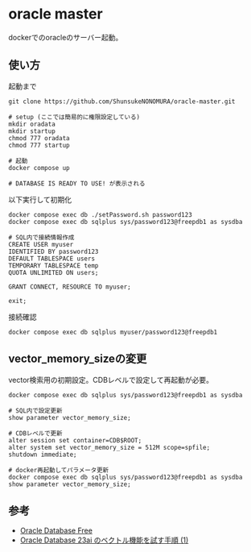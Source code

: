 # oracle master
dockerでのoracleのサーバー起動。

## 使い方
起動まで
```
git clone https://github.com/ShunsukeNONOMURA/oracle-master.git

# setup (ここでは簡易的に権限設定している)
mkdir oradata
mkdir startup
chmod 777 oradata
chmod 777 startup

# 起動
docker compose up

# DATABASE IS READY TO USE! が表示される
```

以下実行して初期化
```
docker compose exec db ./setPassword.sh password123
docker compose exec db sqlplus sys/password123@freepdb1 as sysdba

# SQL内で接続情報作成
CREATE USER myuser
IDENTIFIED BY password123
DEFAULT TABLESPACE users
TEMPORARY TABLESPACE temp
QUOTA UNLIMITED ON users;

GRANT CONNECT, RESOURCE TO myuser;

exit;
```

接続確認
```
docker compose exec db sqlplus myuser/password123@freepdb1
```

## vector_memory_sizeの変更
vector検索用の初期設定。CDBレベルで設定して再起動が必要。
```
docker compose exec db sqlplus sys/password123@freepdb1 as sysdba

# SQL内で設定更新
show parameter vector_memory_size;

# CDBレベルで更新
alter session set container=CDB$ROOT;
alter system set vector_memory_size = 512M scope=spfile;
shutdown immediate;

# docker再起動してパラメータ更新
docker compose exec db sqlplus sys/password123@freepdb1 as sysdba
show parameter vector_memory_size;
```

## 参考
- [Oracle Database Free](https://container-registry.oracle.com/ords/f?p=113:4:103964643960397:::4:P4_REPOSITORY,AI_REPOSITORY,AI_REPOSITORY_NAME,P4_REPOSITORY_NAME,P4_EULA_ID,P4_BUSINESS_AREA_ID:1863,1863,Oracle%20Database%20Free,Oracle%20Database%20Free,1,0&cs=3elILP2QyPpWaLXPK3HnCwbeJr7Z9ATR98UrqEJigk6rGV-6knchnmVKYEnwAFxAqr8AZtlomHXrcdD6VKtxKUw)
- [Oracle Database 23ai のベクトル機能を試す手順 (1)](https://qiita.com/ryotayamanaka/items/156932a48e65d3ddc5ac)